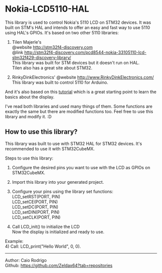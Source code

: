 # Nokia-LCD5110-HAL


This library is used to control Nokia's 5110 LCD on STM32 devices.
It was built on STM's HAL and intends to offer an easy and fast way to use 5110 using HAL's GPIOs.
It's based on two other 5110 libraries:
  1) Tilen Majerle's  
     @website	http://stm32f4-discovery.com  
 	   @link	http://stm32f4-discovery.com/pcd8544-nokia-33105110-lcd-stm32f429-discovery-library/  
  	 This library was built for STM devices but it doesn't run on HAL.  
  	 Tilen also has a great site about STM32.
 
  2) RinkyDinkElectronics'
  	 @website http://www.RinkyDinkElectronics.com/
  	 This library was built to control 5110 for Arduino.  
     
And it's also based on this [tutorial](https://www.youtube.com/watch?v=RAlZ1DHw03g) which is a great starting point to learn the basics about the display.
   
I've read both libraries and used many things of them. Some functions are exactly the same but there are modified functions too. Feel free to use this library and modify it. :D
 
## How to use this library?  
This library was built to use with STM32 HAL for STM32 devices. It's recommended to use it with STM32CubeMX.
 
Steps to use this library:  
  1) Configure the desired pins you want to use with the LCD as GPIOs on STM32CubeMX.
  
  2) Import this library into your generated project.
  
  2) Configure your pins using the library set functions:  
  LCD_setRST(PORT, PIN)  
  LCD_setCE(PORT, PIN)  
  LCD_setDC(PORT, PIN)  
  LCD_setDIN(PORT, PIN)  
  LCD_setCLK(PORT, PIN)  
  
  3) Call LCD_init() to initialize the LCD  
  Now the display is initialized and ready to use.  
 
  Example:  
  4) Call: LCD_print("Hello World", 0, 0).

--------------------
Author: Caio Rodrigo  
Github: https://github.com/Zeldax64?tab=repositories

 
